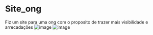 # Site_ong
Fiz um site para uma ong com o proposito de trazer mais visibilidade e arrecadações 
![image](https://user-images.githubusercontent.com/88861947/218461648-82e38874-4be1-466d-a356-e549dadb9626.png)
![image](https://user-images.githubusercontent.com/88861947/218462992-7f6684ef-3a34-4ae9-9c44-64db449b4207.png)


